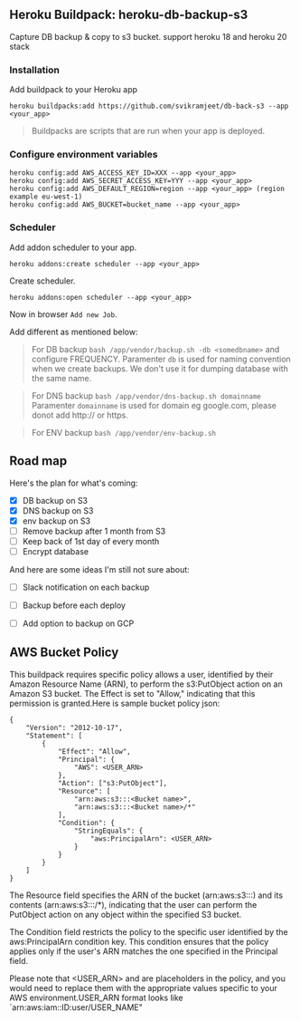 ## Heroku Buildpack: heroku-db-backup-s3
Capture DB backup & copy to s3 bucket. support heroku 18 and heroku 20 stack

### Installation
Add buildpack to your Heroku app
```
heroku buildpacks:add https://github.com/svikramjeet/db-back-s3 --app <your_app>
```
> Buildpacks are scripts that are run when your app is deployed.

### Configure environment variables
```
heroku config:add AWS_ACCESS_KEY_ID=XXX --app <your_app>
heroku config:add AWS_SECRET_ACCESS_KEY=YYY --app <your_app>
heroku config:add AWS_DEFAULT_REGION=region --app <your_app> (region example eu-west-1)
heroku config:add AWS_BUCKET=bucket_name --app <your_app>

```

### Scheduler
Add addon scheduler to your app. 
```
heroku addons:create scheduler --app <your_app>
```
Create scheduler.
```
heroku addons:open scheduler --app <your_app>
```
Now in browser `Add new Job`.

Add different as mentioned below:

> For DB backup
`bash /app/vendor/backup.sh -db <somedbname>`
and configure FREQUENCY. Paramenter `db` is used for naming convention when we create backups. We don't use it for dumping  database with the same name.

> For DNS backup
`bash /app/vendor/dns-backup.sh domainname`
Paramenter `domainname` is used for domain eg google.com, please donot add http:// or https.


> For ENV backup
`bash /app/vendor/env-backup.sh`


## Road map
Here's the plan for what's coming:

- [x] DB backup on S3
- [x] DNS backup on S3
- [x] env backup on S3
- [ ] Remove backup after 1 month from S3
- [ ] Keep back  of 1st day of every month
- [ ] Encrypt database

And here are some ideas I'm still not sure about:
- [ ] Slack notification on each backup
- [ ] Backup before each deploy
- [ ] Add option to backup on GCP


## AWS Bucket Policy
This buildpack requires specific policy allows a user, identified by their Amazon Resource Name (ARN), to perform the s3:PutObject action on an Amazon S3 bucket. The Effect is set to "Allow," indicating that this permission is granted.Here is sample bucket policy json:

```
{
    "Version": "2012-10-17",
    "Statement": [
        {
            "Effect": "Allow",
            "Principal": {
                "AWS": <USER_ARN>
            },
            "Action": ["s3:PutObject"],
            "Resource": [
                "arn:aws:s3:::<Bucket name>",
                "arn:aws:s3:::<Bucket name>/*"
            ],
            "Condition": {
                "StringEquals": {
                    "aws:PrincipalArn": <USER_ARN>
                }
            }
        }
    ]
}
```


The Resource field specifies the ARN of the bucket (arn:aws:s3:::<Bucket name>) and its contents (arn:aws:s3:::<Bucket name>/*), indicating that the user can perform the PutObject action on any object within the specified S3 bucket.

The Condition field restricts the policy to the specific user identified by the aws:PrincipalArn condition key. This condition ensures that the policy applies only if the user's ARN matches the one specified in the Principal field.

Please note that <USER_ARN> and <Bucket name> are placeholders in the policy, and you would need to replace them with the appropriate values specific to your AWS environment.USER_ARN format looks like `arn:aws:iam::ID:user/USER_NAME" 
